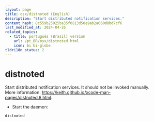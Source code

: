 ```yaml
---
layout: page
title: osx/distnoted (English)
description: "Start distributed notification services."
content_hash: 8c559b25025ba35f0813d50e9ab2a060d8bd7cf6
last_modified_at: 2024-04-26
related_topics:
  - title: português (Brasil) version
    url: /pt_BR/osx/distnoted.html
    icon: bi bi-globe
tldri18n_status: 2
---
```

# distnoted

Start distributed notification services.
It should not be invoked manually.
More information: <https://keith.github.io/xcode-man-pages/distnoted.8.html>.

- Start the daemon:

`distnoted`
